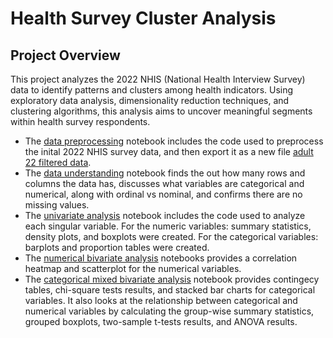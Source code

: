 # Health Survey Cluster Analysis

## Project Overview
This project analyzes the 2022 NHIS (National Health Interview Survey) data to identify patterns and clusters among health indicators. Using exploratory data analysis, dimensionality reduction techniques, and clustering algorithms, this analysis aims to uncover meaningful segments within health survey respondents.

* The [data preprocessing](https://github.com/Cstan1987stat/health-survey-cluster-analysis/blob/main/notebooks/data_preprocessing.ipynb) notebook includes the code used to preprocess the inital 2022 NHIS survey data, and then export it as a new file [adult 22 filtered data](https://github.com/Cstan1987stat/health-survey-cluster-analysis/blob/main/adult22_filtered.csv).
* The [data understanding](https://github.com/Cstan1987stat/health-survey-cluster-analysis/blob/main/notebooks/data_understanding.ipynb) notebook finds the out how many rows and columns the data has, discusses what variables are categorical and numerical, along with ordinal vs nominal, and confirms there are no missing values.
* The [univariate analysis](https://github.com/Cstan1987stat/health-survey-cluster-analysis/blob/main/notebooks/univariate_analysis.ipynb) notebook includes the code used to analyze each singular variable. For the numeric variables: summary statistics, density plots, and boxplots were created. For the categorical variables: barplots and proportion tables were created.
* The [numerical bivariate analysis](https://github.com/Cstan1987stat/health-survey-cluster-analysis/blob/main/notebooks/bivariate_analysis_notebooks/numerical_bivariate_analysis.ipynb) notebooks provides a correlation heatmap and scatterplot for the numerical variables.
* The [categorical mixed bivariate analysis](https://github.com/Cstan1987stat/health-survey-cluster-analysis/blob/main/notebooks/bivariate_analysis_notebooks/categorical_mixed_bivariate_analysis.ipynb) notebook provides contingecy tables, chi-square tests results, and stacked bar charts for categorical variables. It also looks at the relationship between categorical and numerical variables by calculating the group-wise summary statistics, grouped boxplots, two-sample t-tests results, and ANOVA results.
 
